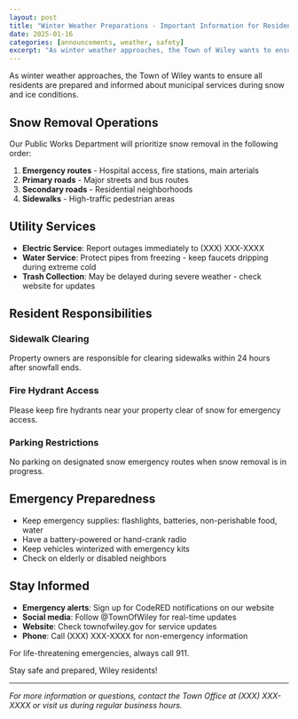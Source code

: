 ```yaml
---
layout: post
title: "Winter Weather Preparations - Important Information for Residents"
date: 2025-01-16
categories: [announcements, weather, safety]
excerpt: "As winter weather approaches, the Town of Wiley wants to ensure all residents are prepared and informed about municipal services during snow and ice conditions."
---
```


As winter weather approaches, the Town of Wiley wants to ensure all residents are prepared and informed about municipal services during snow and ice conditions.

## Snow Removal Operations

Our Public Works Department will prioritize snow removal in the following order:

1. **Emergency routes** - Hospital access, fire stations, main arterials
2. **Primary roads** - Major streets and bus routes  
3. **Secondary roads** - Residential neighborhoods
4. **Sidewalks** - High-traffic pedestrian areas

## Utility Services

- **Electric Service**: Report outages immediately to (XXX) XXX-XXXX
- **Water Service**: Protect pipes from freezing - keep faucets dripping during extreme cold
- **Trash Collection**: May be delayed during severe weather - check website for updates

## Resident Responsibilities

### Sidewalk Clearing
Property owners are responsible for clearing sidewalks within 24 hours after snowfall ends.

### Fire Hydrant Access
Please keep fire hydrants near your property clear of snow for emergency access.

### Parking Restrictions
No parking on designated snow emergency routes when snow removal is in progress.

## Emergency Preparedness

- Keep emergency supplies: flashlights, batteries, non-perishable food, water
- Have a battery-powered or hand-crank radio
- Keep vehicles winterized with emergency kits
- Check on elderly or disabled neighbors

## Stay Informed

- **Emergency alerts**: Sign up for CodeRED notifications on our website
- **Social media**: Follow @TownOfWiley for real-time updates
- **Website**: Check townofwiley.gov for service updates
- **Phone**: Call (XXX) XXX-XXXX for non-emergency information

For life-threatening emergencies, always call 911.

Stay safe and prepared, Wiley residents!

---

*For more information or questions, contact the Town Office at (XXX) XXX-XXXX or visit us during regular business hours.*

